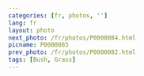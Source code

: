 ```yaml
---
categories: [fr, photos, '']
lang: fr
layout: photo
next_photo: /fr/photos/P0000084.html
picname: P0000083
prev_photo: /fr/photos/P0000082.html
tags: [Bush, Grass]
---
```

